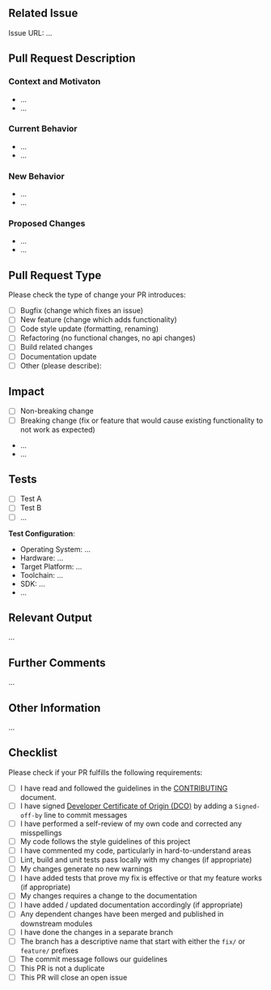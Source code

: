 <!--

 Thanks a lot for contributing!

Please refer to our contributing documentation for any questions on submitting a pull request, or let us know here if you need any help: https://github.com/n2x-io/.github/blob/HEAD/CONTRIBUTING.md

## Requirements

- Fill out the template below. Any pull request that does not include enough information to be reviewed in a timely manner might be closed at the maintainers' discretion.
- After you create the pull request, all status checks must be pass before a maintainer reviews your contribution. For more details, please see our [contributing guidelines](https://github.com/n2x-io/.github/blob/HEAD/CONTRIBUTING.md#pull-requests).

-->
## Related Issue

<!-- This project only accepts Pull Requests related to open issues. -->
<!-- If suggesting a new feature or change, please discuss it in an issue first. -->
<!-- If fixing a bug, there should be an issue describing it with steps to reproduce. -->
<!-- Please include a link to the issue. -->

Issue URL: ...

## Pull Request Description

### Context and Motivaton

<!-- Please describe why this change is required or what problem it will solve. -->

- ...
- ...

### Current Behavior

<!-- Please describe the current behavior that you are modifying. -->

- ...
- ...

### New Behavior

<!-- Please describe the behavior or changes that are being added by this PR. -->

- ...
- ...

### Proposed Changes

<!-- Please describe the big picture of your changes here to communicate to the maintainers why we should accept this Pull Request. -->

- ...
- ...

## Pull Request Type

<!-- Please do not submit updates to dependencies unless it fixes an issue. -->
<!-- Please try to limit your pull request to one type, submit multiple pull requests if needed. -->

Please check the type of change your PR introduces:

- [ ] Bugfix (change which fixes an issue)
- [ ] New feature (change which adds functionality)
- [ ] Code style update (formatting, renaming)
- [ ] Refactoring (no functional changes, no api changes)
- [ ] Build related changes
- [ ] Documentation update
- [ ] Other (please describe):

## Impact

- [ ] Non-breaking change
- [ ] Breaking change (fix or feature that would cause existing functionality to not work as expected)

<!-- If this PR introduces a breaking change, please describe the impact and migration path for existing applications below. -->

- ...
- ...

## Tests

<!-- Please describe the tests that you ran to verify your changes. -->
<!-- Provide instructions so we can reproduce and also list any relevant details for your test configuration. -->

- [ ] Test A
- [ ] Test B
- [ ] ...

**Test Configuration**:

- Operating System: ...
- Hardware: ...
- Target Platform: ...
- Toolchain: ...
- SDK: ...
- ...

## Relevant Output

<!-- Logs, stdout/stderr or any other relevant output of the component before and after the change. -->

...

## Further Comments

<!-- If this is a relatively large or complex change, kick off the discussion by explaining why you chose the solution you did and what alternatives you considered, etc... -->

...

## Other Information

<!-- Any other information that is important to this PR such as screenshots of how the component looks before and after the change. -->

...

## Checklist

<!-- You can also fill these out after creating the PR. -->
<!-- If you're unsure about any of them, don't hesitate to ask. We're here to help! -->
<!-- This is simply a reminder of what we are going to look for before merging your code. -->

Please check if your PR fulfills the following requirements:

- [ ] I have read and followed the guidelines in the [CONTRIBUTING](https://github.com/n2x-io/.github/blob/HEAD/CONTRIBUTING.md) document.
- [ ] I have signed [Developer Certificate of Origin (DCO)](https://developercertificate.org/) by adding a `Signed-off-by` line to commit messages
- [ ] I have performed a self-review of my own code and corrected any misspellings
- [ ] My code follows the style guidelines of this project
- [ ] I have commented my code, particularly in hard-to-understand areas
- [ ] Lint, build and unit tests pass locally with my changes (if appropriate)
- [ ] My changes generate no new warnings
- [ ] I have added tests that prove my fix is effective or that my feature works (if appropriate)
- [ ] My changes requires a change to the documentation
- [ ] I have added / updated documentation accordingly (if appropriate)
- [ ] Any dependent changes have been merged and published in downstream modules
- [ ] I have done the changes in a separate branch
- [ ] The branch has a descriptive name that start with either the `fix/` or `feature/` prefixes
- [ ] The commit message follows our guidelines
- [ ] This PR is not a duplicate
- [ ] This PR will close an open issue
